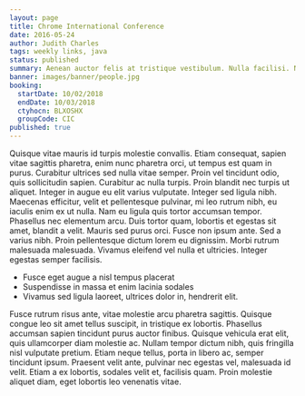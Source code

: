 ```yaml
---
layout: page
title: Chrome International Conference
date: 2016-05-24
author: Judith Charles
tags: weekly links, java
status: published
summary: Aenean auctor felis at tristique vestibulum. Nulla facilisi. Nunc.
banner: images/banner/people.jpg
booking:
  startDate: 10/02/2018
  endDate: 10/03/2018
  ctyhocn: BLXOSHX
  groupCode: CIC
published: true
---
```

Quisque vitae mauris id turpis molestie convallis. Etiam consequat, sapien vitae sagittis pharetra, enim nunc pharetra orci, ut tempus est quam in purus. Curabitur ultrices sed nulla vitae semper. Proin vel tincidunt odio, quis sollicitudin sapien. Curabitur ac nulla turpis. Proin blandit nec turpis ut aliquet. Integer in augue eu elit varius vulputate. Integer sed ligula nibh.
Maecenas efficitur, velit et pellentesque pulvinar, mi leo rutrum nibh, eu iaculis enim ex ut nulla. Nam eu ligula quis tortor accumsan tempor. Phasellus nec elementum arcu. Duis tortor quam, lobortis et egestas sit amet, blandit a velit. Mauris sed purus orci. Fusce non ipsum ante. Sed a varius nibh. Proin pellentesque dictum lorem eu dignissim. Morbi rutrum malesuada malesuada. Vivamus eleifend vel nulla et ultricies. Integer egestas semper facilisis.

* Fusce eget augue a nisl tempus placerat
* Suspendisse in massa et enim lacinia sodales
* Vivamus sed ligula laoreet, ultrices dolor in, hendrerit elit.

Fusce rutrum risus ante, vitae molestie arcu pharetra sagittis. Quisque congue leo sit amet tellus suscipit, in tristique ex lobortis. Phasellus accumsan sapien tincidunt purus auctor finibus. Quisque vehicula erat elit, quis ullamcorper diam molestie ac. Nullam tempor dictum nibh, quis fringilla nisl vulputate pretium. Etiam neque tellus, porta in libero ac, semper tincidunt ipsum. Praesent velit ante, pulvinar nec egestas vel, malesuada id velit. Etiam a ex lobortis, sodales velit et, facilisis quam. Proin molestie aliquet diam, eget lobortis leo venenatis vitae.
